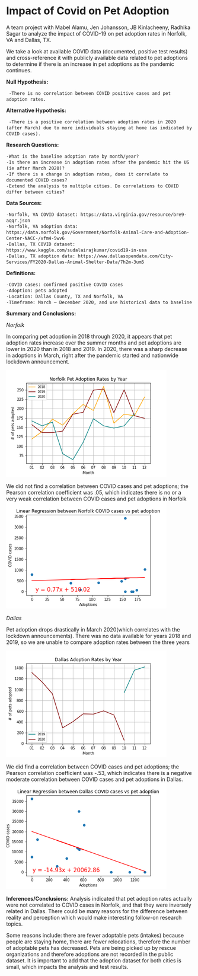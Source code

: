 # Impact of Covid on Pet Adoption

A team project with Mabel Alamu, Jen Johansson, JB Kinlacheeny, Radhika Sagar to analyze the impact of COVID-19 on pet adoption rates in Norfolk, VA and Dallas, TX.

We take a look at available COVID data (documented, positive test results) and cross-reference it with publicly available data related to pet adoptions to determine if there is an increase in pet adoptions as the pandemic continues.


__Null Hypothesis:__

     -There is no correlation between COVID positive cases and pet adoption rates.

__Alternative Hypothesis:__

     -There is a positive correlation between adoption rates in 2020 (after March) due to more individuals staying at home (as indicated by COVID cases).
       
       
__Research Questions:__ 

    -What is the baseline adoption rate by month/year? 
    -Is there an increase in adoption rates after the pandemic hit the US (ie after March 2020)? 
    -If there is a change in adoption rates, does it correlate to documented COVID cases?
    -Extend the analysis to multiple cities. Do correlations to COVID differ between cities?
    
__Data Sources:__

    -Norfolk, VA COVID dataset: https://data.virginia.gov/resource/bre9-aqqr.json
    -Norfolk, VA adoption data: https://data.norfolk.gov/Government/Norfolk-Animal-Care-and-Adoption-Center-NACC-/vfm4-5wv6 
    -Dallas, TX COVID dataset: https://www.kaggle.com/sudalairajkumar/covid19-in-usa
    -Dallas, TX adoption data: https://www.dallasopendata.com/City-Services/FY2020-Dallas-Animal-Shelter-Data/7h2m-3um5


__Definitions:__

    -COVID cases: confirmed positive COVID cases
    -Adoption: pets adopted
    -Location: Dallas County, TX and Norfolk, VA
    -Timeframe: March – December 2020, and use historical data to baseline

    
__Summary and Conclusions:__

_Norfolk_

In comparing pet adoption in 2018 through 2020, it appears that pet adoption rates increase over the summer months and pet adoptions are lower in 2020 than in 2018 and 2019. In 2020, there was a sharp decrease in adoptions in March, right after the pandemic started and nationwide lockdown announcement. 

  ![](Images/Norfolk%20Adoption%20Rates%20by%20Year.png)
  
  
  
We did not find a correlation between COVID cases and pet adoptions; the Pearson correlation coefficient was .05, which indicates there is no or a very weak correlation between COVID cases and pet adoptions in Norfolk
  ![](Images/Linear%20Regression%2C%20Norfolk.png)
  
_Dallas_

Pet adoption drops drastically in March 2020(which correlates with the lockdown announcements). There was no data available for years 2018 and 2019, so we are unable to compare adoption rates between the three years
  
 ![](Images/Dallas%20Adoption%20Rates%20by%20Year.png)

We did find a  correlation between COVID cases and pet adoptions; the Pearson correlation coefficient was -.53, which indicates there is a negative moderate correlation between COVID cases and pet adoptions in Dallas.
  ![](Images/Linear%20Regression%20Dallas.png)
    
   
    
__Inferences/Conclusions:__
Analysis indicated that pet adoption rates actually were not correlated to COVID cases in Norfolk, and that they were inversely related in Dallas.  There could be many reasons for the difference between reality and perception which would make interesting follow-on research topics.  

Some reasons include: there are fewer adoptable pets (intakes) because people are staying home,  there are fewer relocations, therefore the number of adoptable pets has decreased. Pets are being picked up by rescue organizations and therefore adoptions are not recorded in  the public dataset. It is important to add that the adoption dataset for both cities is small, which impacts the analysis and test results.

